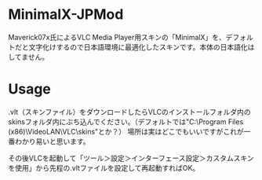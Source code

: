 # MinimalX-JPMod
Maverick07x氏によるVLC Media Player用スキンの「MinimalX」を、デフォルトだと文字化けするので日本語環境に最適化したスキンです。本体の日本語化はしてません。

# Usage
.vlt（スキンファイル）をダウンロードしたらVLCのインストールフォルダ内のskinsフォルダ内にぶち込んでください。（デフォルトでは"C:\Program Files (x86)\VideoLAN\VLC\skins"とか？）
場所は実はどこでもいいですがこれが一番わかり易いと思います。

その後VLCを起動して「ツール＞設定＞インターフェース設定＞カスタムスキンを使用」から先程の.vltファイルを設定して再起動すればOK。
